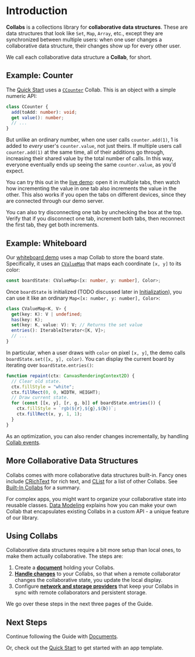 # Introduction

**Collabs** is a collections library for **collaborative data structures**. These are data structures that look like `Set`, `Map`, `Array`, etc., except they are synchronized between multiple users: when one user changes a collaborative data structure, their changes show up for every other user.

We call each collaborative data structure a **Collab**, for short.

## Example: Counter

The [Quick Start](../quick_start.html) uses a [`CCounter`](../api/collabs/classes/CCounter.html) Collab. This is an object with a simple numeric API:

```ts
class CCounter {
  add(toAdd: number): void;
  get value(): number;
  // ...
}
```

But unlike an ordinary number, when one user calls `counter.add(1)`, 1 is added to _every_ user's `counter.value`, not just theirs. If multiple users call `counter.add(1)` at the same time, all of their additions go through, increasing their shared value by the total number of calls. In this way, everyone eventually ends up seeing the same `counter.value`, as you'd expect.

You can try this out in the [live demo](https://collabs-demos.herokuapp.com/web_socket.html?container=demos/counter/dist/counter.html): open it in multiple tabs, then watch how incrementing the value in one tab also increments the value in the other. This also works if you open the tabs on different devices, since they are connected through our demo server.

You can also try disconnecting one tab by unchecking the box at the top. Verify that if you disconnect one tab, increment both tabs, then reconnect the first tab, they get both increments.

## Example: Whiteboard

Our [whiteboard demo](https://collabs-demos.herokuapp.com/web_socket.html?container=demos/whiteboard/dist/whiteboard.html) uses a map Collab to store the board state. Specifically, it uses an [`CValueMap`](../api/collabs/classes/CValueMap.html) that maps each coordinate `[x, y]` to its color:

```ts
const boardState: CValueMap<[x: number, y: number], Color>;
```

Once `boardState` is initialized (TODO discussed later in [Initialization](./initialization.html)), you can use it like an ordinary `Map<[x: number, y: number], Color>`:

```ts
class CValueMap<K, V> {
  get(key: K): V | undefined;
  has(key: K);
  set(key: K, value: V): V; // Returns the set value
  entries(): IterableIterator<[K, V]>;
  // ...
}
```

In particular, when a user draws with `color` on pixel `[x, y]`, the demo calls `boardState.set([x, y], color)`. You can display the current board by iterating over `boardState.entries()`:

```ts
function repaint(ctx: CanvasRenderingContext2D) {
  // Clear old state.
  ctx.fillStyle = "white";
  ctx.fillRect(0, 0, WIDTH, HEIGHT);
  // Draw current state.
  for (const [[x, y], [r, g, b]] of boardState.entries()) {
    ctx.fillStyle = `rgb(${r},${g},${b})`;
    ctx.fillRect(x, y, 1, 1);
  }
}
```

As an optimization, you can also render changes incrementally, by handling [Collab events](./handling_changes.html#collab-events).

## More Collaborative Data Structures

Collabs comes with more collaborative data structures built-in. Fancy ones include [CRichText](TODO) for rich text, and [CList](TODO) for a list of other Collabs. See [Built-In Collabs](./built_in_collabs.html) for a summary.

For complex apps, you might want to organize your collaborative state into reusable classes. [Data Modeling](./data_modeling) explains how you can make your own Collab that encapsulates existing Collabs in a custom API - a unique feature of our library.

## Using Collabs

Collaborative data structures require a bit more setup than local ones, to make them actually collaborative. The steps are:

1. Create a [**document**](./documents.html) holding your Collabs.
2. [**Handle changes**](./handling_changes.html) to your Collabs, so that when a remote collaborator changes the collaborative state, you update the local display.
3. Configure [**network and storage providers**](./providers.html) that keep your Collabs in sync with remote collaborators and persistent storage.

We go over these steps in the next three pages of the Guide.

## Next Steps

Continue following the Guide with [Documents](./documents.html).

Or, check out the [Quick Start](../quick_start.html) to get started with an app template.
